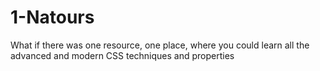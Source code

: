 # 1-Natours
What if there was one resource, one place, where you could learn all the advanced and modern CSS techniques and properties
